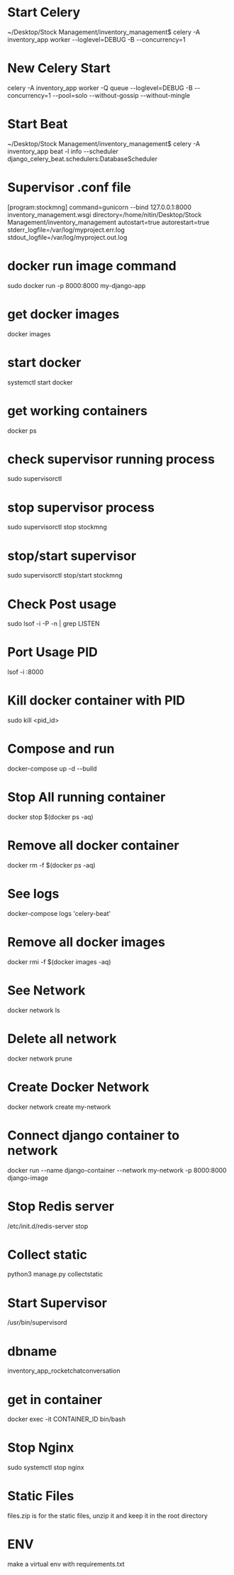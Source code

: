 # Start Celery
~/Desktop/Stock Management/inventory_management$ celery -A inventory_app worker --loglevel=DEBUG -B --concurrency=1

# New Celery Start
celery -A inventory_app worker -Q queue --loglevel=DEBUG -B --concurrency=1 --pool=solo --without-gossip --without-mingle

# Start Beat
~/Desktop/Stock Management/inventory_management$ celery -A inventory_app beat -l info --scheduler django_celery_beat.schedulers:DatabaseScheduler

# Supervisor .conf file
[program:stockmng]
command=gunicorn --bind 127.0.0.1:8000 inventory_management.wsgi
directory=/home/nitin/Desktop/Stock Management/inventory_management
autostart=true
autorestart=true
stderr_logfile=/var/log/myproject.err.log
stdout_logfile=/var/log/myproject.out.log

# docker run image command
sudo docker run -p 8000:8000 my-django-app

# get docker images
docker images

# start docker
systemctl start docker


# get working containers
docker ps

# check supervisor running process
sudo supervisorctl

# stop supervisor process
sudo supervisorctl stop stockmng


# stop/start supervisor
sudo supervisorctl stop/start stockmng

# Check Post usage
sudo lsof -i -P -n | grep LISTEN

# Port Usage PID
lsof -i :8000

# Kill docker container with PID
sudo kill <pid_id>

# Compose and run 
docker-compose up -d --build

# Stop All running container
docker stop $(docker ps -aq)

# Remove all docker container
docker rm -f $(docker ps -aq)

# See logs
docker-compose logs 'celery-beat'

# Remove all docker images
docker rmi -f $(docker images -aq)

# See Network
docker network ls

# Delete all network
docker network prune

# Create Docker Network
docker network create my-network

# Connect django container to network
docker run --name django-container --network my-network -p 8000:8000 django-image

# Stop Redis server
/etc/init.d/redis-server stop

# Collect static
python3 manage.py collectstatic

# Start Supervisor
/usr/bin/supervisord

# dbname
inventory_app_rocketchatconversation

# get in container
docker exec -it CONTAINER_ID bin/bash

# Stop Nginx
sudo systemctl stop nginx

# Static Files
files.zip is for the static files, unzip it and keep it in the root directory

# ENV
make a virtual env with requirements.txt
